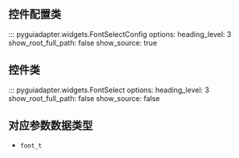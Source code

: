 ## 控件配置类

::: pyguiadapter.widgets.FontSelectConfig
    options:
        heading_level: 3
        show_root_full_path: false
        show_source: true


## 控件类

::: pyguiadapter.widgets.FontSelect
    options:
        heading_level: 3
        show_root_full_path: false
        show_source: false


## 对应参数数据类型

- `font_t`
